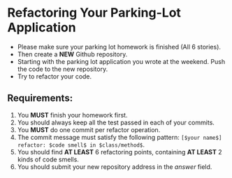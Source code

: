 # Refactoring Your Parking-Lot Application

* Please make sure your parking lot homework is finished (All 6 stories). 
* Then create a **NEW** Github repository.
* Starting with the parking lot application you wrote at the weekend. Push the code to the new repository.
* Try to refactor your code.

## Requirements: 

1. You **MUST** finish your homework first.
1. You should always keep all the test passed in each of your commits.
1. You **MUST** do one commit per refactor operation. 
1. The commit message must satisfy the following pattern: `[$your name$] refactor: $code smell$ in $class/method$`. 
1. You should find **AT LEAST** 6 refactoring points, containing **AT LEAST** 2 kinds of code smells.
1. You should submit your new repository address in the *answer* field.
